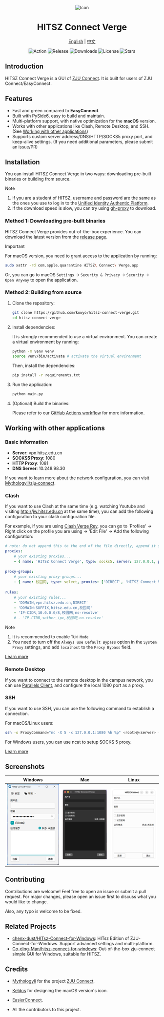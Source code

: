 <div align="center">

<img src="https://github.com/user-attachments/assets/f72235d8-9a80-476a-b2e8-5de1608d5632" 
         width="128" 
         height="128" 
         alt="Icon">

# HITSZ Connect Verge

[English](README.md) | [中文](README.zh-CN.md)

![Action](https://github.com/kowyo/hitsz-connect-verge/actions/workflows/release.yml/badge.svg)
![Release](https://img.shields.io/github/v/release/kowyo/hitsz-connect-verge)
![Downloads](https://img.shields.io/github/downloads/kowyo/hitsz-connect-verge/total)
![License](https://img.shields.io/github/license/kowyo/hitsz-connect-verge)
![Stars](https://img.shields.io/github/stars/kowyo/hitsz-connect-verge)

</div>

## Introduction

HITSZ Connect Verge is a GUI of [ZJU Connect](https://github.com/Mythologyli/zju-connect). It is built for users of ZJU Connect/EasyConnect.


## Features

- Fast and green compared to **EasyConnect**.
- Built with PySide6, easy to build and maintain.
- Multi-platform support, with native optimization for the **macOS** version.
- Works with other applications like Clash, Remote Desktop, and SSH. (See [Working with other applications](#working-with-other-applications))
- Supports custom server address/DNS/HTTP/SOCKS5 proxy port, and keep-alive settings. (If you need additional parameters, please submit an issue/PR)

## Installation

You can install HITSZ Connect Verge in two ways: downloading pre-built binaries or building from source.

> [!NOTE]
>
> 1. If you are a student of HITSZ, username and password are the same as the ones you use to log in to the [Unified Identity Authentic Platform](https://ids.hit.edu.cn).
> 2. If the download speed is slow, you can try using [gh-proxy](https://gh-proxy.com) to download.

### Method 1: Downloading pre-built binaries

HITSZ Connect Verge provides out-of-the-box experience. You can download the latest version from the [release page](https://github.com/kowyo/hitsz-connect-verge/releases/latest).

> [!IMPORTANT]
> For macOS version, you need to grant access to the application by running:
>
> ```bash
> sudo xattr -rd com.apple.quarantine HITSZ\ Connect\ Verge.app
> ```
>
> Or, you can go to macOS `Settings` -> `Security & Privacy` ->
> `Security` -> `Open Anyway` to open the application.

### Method 2: Building from source

1. Clone the repository:

    ```bash
    git clone https://github.com/kowyo/hitsz-connect-verge.git
    cd hitsz-connect-verge
    ```

2. Install dependencies:

    It is strongly recommended to use a virtual environment. You can create a virtual environment by running:

    ```bash
    python -m venv venv
    source venv/bin/activate # activate the virtual environment
    ```

    Then, install the dependencies:

    ```bash
    pip install -r requirements.txt
    ```

3. Run the application:

    ```bash
    python main.py
    ```

4. (Optional) Build the binaries:

    Please refer to our [GitHub Actions workflow](.github/workflows/release.yml) for more information.

## Working with other applications

### Basic information

- **Server**: vpn.hitsz.edu.cn
- **SOCKS5 Proxy**: 1080
- **HTTP Proxy**: 1081
- **DNS Server**: 10.248.98.30

If you want to learn more about the network configuration, you can visit [Mythologyli/zju-connect](https://github.com/Mythologyli/zju-connect).

### Clash

If you want to use Clash at the same time (e.g. watching Youtube and visiting <http://jw.hitsz.edu.cn> at the same time), you can add the following configuration to your clash configuration file.

For example, if you are using [Clash Verge Rev](https://github.com/clash-verge-rev/clash-verge-rev), you can go to 'Profiles' -> Right click on the profile you are using -> 'Edit File' -> Add the following configuration:

```yaml
# note: do not append this to the end of the file directly, append it separately to the corresponding position
proxies:
    # your existing proxies...
    - { name: 'HITSZ Connect Verge', type: socks5, server: 127.0.0.1, port: 1080, udp: true }

proxy-groups:
    # your existing proxy-groups...
    - { name: 校园网, type: select, proxies: ['DIRECT', 'HITSZ Connect Verge']}

rules:
    # your existing rules...
    - 'DOMAIN,vpn.hitsz.edu.cn,DIRECT'
    - 'DOMAIN-SUFFIX,hitsz.edu.cn,校园网'
    - 'IP-CIDR,10.0.0.0/8,校园网,no-resolve'
    # - 'IP-CIDR,<other_ip>,校园网,no-resolve'
```

> [!NOTE]
>
> 1. It is recommended to enable `TUN Mode`
> 2. You need to turn off the `Always use Default Bypass` option in the `System Proxy` settings, and add `localhost` to the `Proxy Bypass` field.

[Learn more](https://oldkingok.cc/share/8bFQXBjOkXt8)

### Remote Desktop

If you want to connect to the remote desktop in the campus network, you can use [Parallels Client](https://www.parallels.com/hk/products/ras/capabilities/parallels-client/), and configure the local 1080 port as a proxy.

### SSH

If you want to use SSH, you can use the following command to establish a connection.

For macOS/Linux users:

```bash
ssh -o ProxyCommand="nc -X 5 -x 127.0.0.1:1080 %h %p" <root>@<server> -p <port>
```

For Windows users, you can use ncat to setup SOCKS 5 proxy.

[Learn more](https://hoa.moe/blog/using-hitsz-connect-verge-to-ssh-school-server/#windows)

## Screenshots

|   Windows   |   Mac   |  Linux   |
| ---- | ---- | ---- |
|  <img width="412" alt="windows" src="assets/windows.png" />   | <img width="412" alt="mac" src="assets/mac.png" />  | <img width="412" alt="linux" src="assets/linux.png" />  |

## Contributing

Contributions are welcome! Feel free to open an issue or submit a pull request. For major changes, please open an issue first to discuss what you would like to change.

Also, any typo is welcome to be fixed.

## Related Projects

- [chenx-dust/HITsz-Connect-for-Windows](https://github.com/chenx-dust/HITsz-Connect-for-Windows): HITsz Edition of ZJU-Connect-for-Windows. Support advanced settings and multi-platform.
- [Co-ding-Man/hitsz-connect-for-windows](https://github.com/Co-ding-Man/hitsz-connect-for-windows): Out-of-the-box zju-connect simple GUI for Windows, suitable for HITSZ.

## Credits

- [Mythologyli](https://github.com/Mythologyli) for the project [ZJU Connect](https://github.com/Mythologyli/zju-connect).

- [Keldos](https://github.com/Keldos-Li) for designing the macOS version's icon.

- [EasierConnect](https://github.com/lyc8503/EasierConnect).

- All the contributors to this project.
